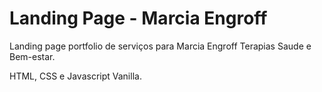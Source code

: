 # Landing Page - Marcia Engroff
Landing page portfolio de serviços para Marcia Engroff Terapias Saude e Bem-estar.

HTML, CSS e Javascript Vanilla. 